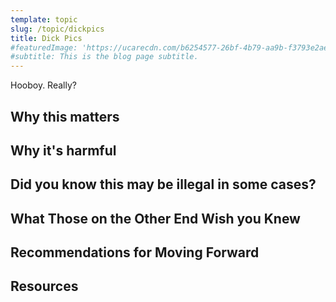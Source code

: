 ```yaml
---
template: topic
slug: /topic/dickpics
title: Dick Pics
#featuredImage: 'https://ucarecdn.com/b6254577-26bf-4b79-aa9b-f3793e2aebdc/'
#subtitle: This is the blog page subtitle.
---
```


Hooboy. Really?

## Why this matters

## Why it's harmful

## Did you know this may be illegal in some cases?

## What Those on the Other End Wish you Knew

## Recommendations for Moving Forward

## Resources